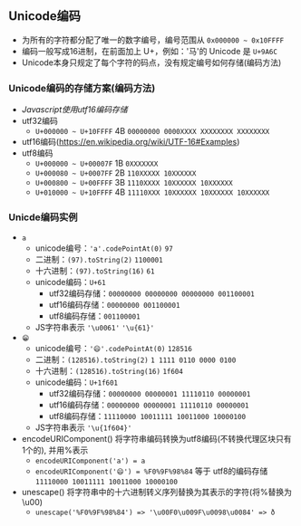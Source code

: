 ## Unicode编码
- 为所有的字符都分配了唯一的数字编号，编号范围从 `0x000000 ~ 0x10FFFF`
- 编码一般写成16进制，在前面加上 U+，例如：'马'的 Unicode 是 `U+9A6C`
- Unicode本身只规定了每个字符的码点，没有规定编号如何存储(编码方法)

### Unicode编码的存储方案(编码方法)
- *Javascript使用utf16编码存储*
- utf32编码
  - `U+000000 ~ U+10FFFF` 4B `00000000 0000XXXX XXXXXXXX XXXXXXXX`
- utf16编码(https://en.wikipedia.org/wiki/UTF-16#Examples)
- utf8编码
  - `U+000000 ~ U+00007F` 1B `0XXXXXXX`
  - `U+000080 ~ U+0007FF` 2B `110XXXXX 10XXXXXX`
  - `U+000800 ~ U+00FFFF` 3B `1110XXXX 10XXXXXX 10XXXXXX`
  - `U+010000 ~ U+10FFFF` 4B `11110XXX 10XXXXXX 10XXXXXX 10XXXXXX`

### Unicde编码实例
- `a`
  - unicode编号：`'a'.codePointAt(0)` `97`
  - 二进制：`(97).toString(2)` `1100001`
  - 十六进制：`(97).toString(16)` `61`
  - unicode编码：`U+61`
    - utf32编码存储：`00000000 00000000 00000000 001100001`
    - utf16编码存储：`00000000 001100001`
    - utf8编码存储：`001100001`
  - JS字符串表示 `'\u0061'` `'\u{61}'`
- `😁`
  - unicode编号：`'😄'.codePointAt(0)` `128516`
  - 二进制：`(128516).toString(2)` `1 1111 0110 0000 0100`
  - 十六进制：`(128516).toString(16)` `1f604`
  - unicode编码：`U+1f601`
    - utf32编码存储：`00000000 00000001 11110110 00000001`
    - utf16编码存储：`00000000 00000001 11110110 00000001`
    - utf8编码存储：`11110000 10011111 10011000 10000100`
  - JS字符串表示 `'\u{1f604}'`
- encodeURIComponent() 将字符串编码转换为utf8编码(不转换代理区块只有1个的), 并用%表示
  - `encodeURIComponent('a') = a`
  - `encodeURIComponent('😄') = %F0%9F%98%84` 等于 utf8的编码存储 `11110000 10011111 10011000 10000100`
- unescape() 将字符串中的十六进制转义序列替换为其表示的字符(将%替换为\u00)
  - `unescape('%F0%9F%98%84') => '\u00F0\u009F\u0098\u0084' => ð`